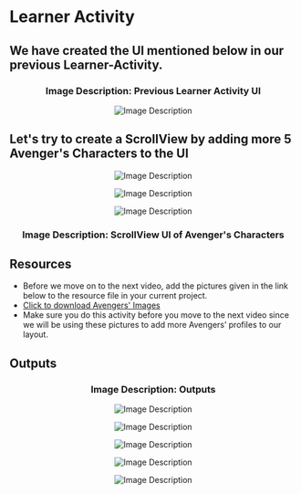 # Learner Activity

## We have created the UI mentioned below in our previous Learner-Activity.

<h3 align = "center">  Image Description: Previous Learner Activity UI </h3>

  <p align="center">
  <img src="https://github.com/Amit-Ashok-Swain/Android-Kick-Off/blob/main/images/Learner-Activity/Learner-Activity-5.1-ScrollView/01.png" alt="Image Description" />
       </p>

## Let's try to create a ScrollView by adding more 5 Avenger's Characters to the UI
 
   <p align="center">
  <img src="https://github.com/Amit-Ashok-Swain/Android-Kick-Off/blob/main/images/Learner-Activity/Learner-Activity-5.1-ScrollView/02.png" alt="Image Description" />
       </p>

  <p align="center">
  <img src="https://github.com/Amit-Ashok-Swain/Android-Kick-Off/blob/main/images/Learner-Activity/Learner-Activity-5.1-ScrollView/03.png" alt="Image Description" />
       </p>

  <p align="center">
  <img src="https://github.com/Amit-Ashok-Swain/Android-Kick-Off/blob/main/images/Learner-Activity/Learner-Activity-5.1-ScrollView/04.png" alt="Image Description" />
       </p>

   <h3 align = "center">  Image Description: ScrollView UI of Avenger's Characters </h3>


 ## Resources 

- Before we move on to the next video, add the pictures given in the link below to the resource file in your current project.
- [Click to download Avengers' Images](https://trainings.internshala.com//uploads/android/content_media/avenger_images.zip)
- Make sure you do this activity before you move to the next video since we will be using these pictures to add more Avengers’ profiles to our layout.


 ## Outputs 

 <h3 align = "center">  Image Description: Outputs </h3>

  <p align="center">
  <img src="https://github.com/Amit-Ashok-Swain/Android-Kick-Off/blob/main/images/Learner-Activity/Learner-Activity-5.1-ScrollView/Outputs/01.png" alt="Image Description" />
       </p>
  <p align="center">
  <img src="https://github.com/Amit-Ashok-Swain/Android-Kick-Off/blob/main/images/Learner-Activity/Learner-Activity-5.1-ScrollView/Outputs/02.png" alt="Image Description" />
       </p>
  <p align="center">
  <img src="https://github.com/Amit-Ashok-Swain/Android-Kick-Off/blob/main/images/Learner-Activity/Learner-Activity-5.1-ScrollView/Outputs/03.png" alt="Image Description" />
       </p>
    <p align="center">
  <img src="https://github.com/Amit-Ashok-Swain/Android-Kick-Off/blob/main/images/Learner-Activity/Learner-Activity-5.1-ScrollView/Outputs/04.png" alt="Image Description" />
       </p>
  <p align="center">
  <img src="https://github.com/Amit-Ashok-Swain/Android-Kick-Off/blob/main/images/Learner-Activity/Learner-Activity-5.1-ScrollView/Outputs/05.png" alt="Image Description" />
       </p>

